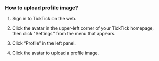 ### How to upload profile image?

1. Sign in to TickTick on the web.

2. Click the avatar in the upper-left corner of your TickTick homepage, then click "Settings" from the menu that appears.

3. Click “Profile” in the left panel.

4. Click the avatar to upload a profile image.



